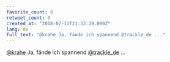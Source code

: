 ```yaml
---
favorite_count: 0
retweet_count: 0
created_at: "2018-07-11T21:33:39.000Z"
lang: de
full_text: "@krahe Ja, fände ich spannend @trackle_de ..."
---
```


[@krahe](https://twitter.com/krahe) Ja, fände ich spannend
[@trackle_de](https://twitter.com/trackle_de) ...
